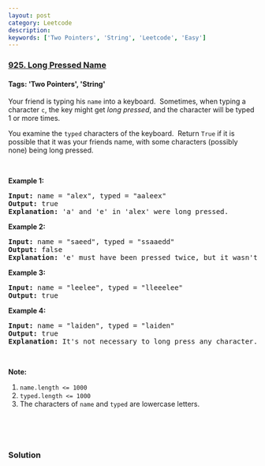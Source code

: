 ```yaml
---
layout: post
category: Leetcode
description: 
keywords: ['Two Pointers', 'String', 'Leetcode', 'Easy']
---
```

### [925. Long Pressed Name](https://leetcode.com/problems/long-pressed-name)

#### Tags: 'Two Pointers', 'String'

<div class="content__u3I1 question-content__JfgR"><div><p>Your friend is typing his <code>name</code> into a keyboard.  Sometimes, when typing a character <code>c</code>, the key might get <em>long pressed</em>, and the character will be typed 1 or more times.</p>
<p>You examine the <code>typed</code> characters of the keyboard.  Return <code>True</code> if it is possible that it was your friends name, with some characters (possibly none) being long pressed.</p>
<p> </p>
<p><strong>Example 1:</strong></p>
<pre><strong>Input: </strong>name = <span id="example-input-1-1">"alex"</span>, typed = <span id="example-input-1-2">"aaleex"</span>
<strong>Output: </strong><span id="example-output-1">true</span>
<strong>Explanation: </strong>'a' and 'e' in 'alex' were long pressed.
</pre>
<div>
<p><strong>Example 2:</strong></p>
<pre><strong>Input: </strong>name = <span id="example-input-2-1">"saeed"</span>, typed = <span id="example-input-2-2">"ssaaedd"</span>
<strong>Output: </strong><span id="example-output-2">false</span>
<strong>Explanation: </strong>'e' must have been pressed twice, but it wasn't in the typed output.
</pre>
<div>
<p><strong>Example 3:</strong></p>
<pre><strong>Input: </strong>name = <span id="example-input-3-1">"leelee"</span>, typed = <span id="example-input-3-2">"lleeelee"</span>
<strong>Output: </strong><span id="example-output-3">true</span>
</pre>
<div>
<p><strong>Example 4:</strong></p>
<pre><strong>Input: </strong>name = <span id="example-input-4-1">"laiden"</span>, typed = <span id="example-input-4-2">"laiden"</span>
<strong>Output: </strong><span id="example-output-4">true</span>
<strong>Explanation: </strong>It's not necessary to long press any character.
</pre>
<p> </p>
</div>
</div>
</div>
<p><strong>Note:</strong></p>
<ol>
<li><code>name.length &lt;= 1000</code></li>
<li><code>typed.length &lt;= 1000</code></li>
<li>The characters of <code>name</code> and <code>typed</code> are lowercase letters.</li>
</ol>
<div>
<p> </p>
<div>
<div>
<div> </div>
</div>
</div>
</div></div></div>

### Solution
